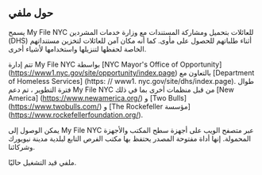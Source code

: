 ## حول ملفي

يسمح My File NYC للعائلات بتحميل ومشاركة المستندات مع وزارة خدمات المشردين (DHS) أثناء طلباتهم للحصول على مأوى. كما أنه مكان آمن للعائلات لتخزين مستنداتهم الخاصة لحفظها لتنزيلها واستخدامها لأشياء أخرى.

تتم إدارة My File NYC بواسطة [NYC Mayor's Office of Opportunity] (https://www1.nyc.gov/site/opportunity/index.page) بالتعاون مع [Department of Homeless Services] (https: // www1. nyc.gov/site/dhs/index.page). طوال فترة التطوير ، تم دعم My File NYC من قبل منظمات أخرى بما في ذلك [New America] (https://www.newamerica.org/) و [Two Bulls] (https://www.twobulls.com/) و [The Rockefeller مؤسسة] (https://www.rockefellerfoundation.org/).

يمكن الوصول إلى My File NYC عبر متصفح الويب على أجهزة سطح المكتب والأجهزة المحمولة. إنها أداة مفتوحة المصدر يحتفظ بها مكتب الفرص التابع لبلدية مدينة نيويورك وشركائنا.

ملفي قيد التشغيل حاليًا.